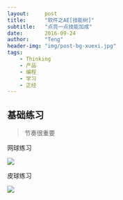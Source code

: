 ```yaml
---
layout:     post
title:      "软件之AE[技能树]"
subtitle:   "点亮一点技能加成"
date:       2016-09-24
author:     "Teng"
header-img: "img/post-bg-xuexi.jpg"
tags:
    - Thinking
    - 产品
    - 编程
    - 学习
    - 正经
---
```


## 基础练习


> 节奏很重要

网球练习

![](http://7xtgob.com1.z0.glb.clouddn.com/16-9-24/86733183.jpg)

皮球练习

![](http://7xtgob.com1.z0.glb.clouddn.com/16-9-24/50082535.jpg)